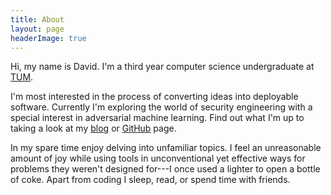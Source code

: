 ```yaml
---
title: About
layout: page
headerImage: true
---
```


<!-- 
Read more: https://html.com/tags/comment-tag/#ixzz58Mbwe05R
<p align="center">
  <img src="http://www.text2image.com/user_images/text2image_Z21925_20180222_034210.jpg">
</p>
-->

Hi, my name is David. I'm a third year computer science undergraduate at [TUM](https://www.tum.de/nc/en/homepage/). 

I'm most interested in the process of converting ideas into deployable software. Currently I'm exploring the world of security engineering with a special interest in adversarial machine learning. Find out what I'm  up to taking a look at my [blog](http://davidglavas.me/blog/) or [GitHub](https://github.com/davidglavas) page.

In my spare time enjoy delving into unfamiliar topics. I feel an unreasonable amount of joy while using tools in unconventional yet effective ways for problems they weren't designed for---I once used a lighter to open a bottle of coke. Apart from coding I sleep, read, or spend time with friends.
